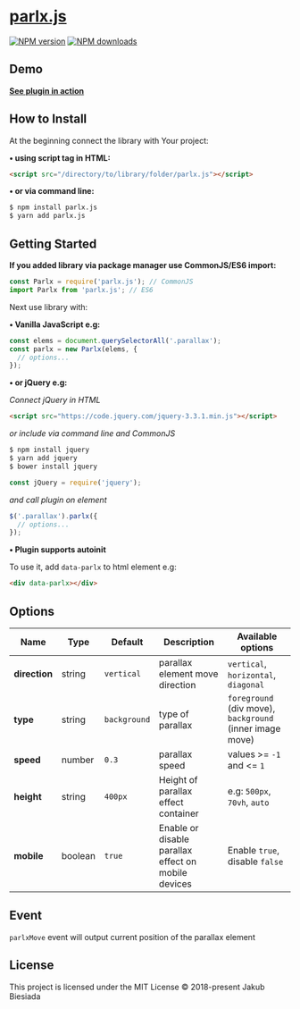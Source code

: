 # [parlx.js](https://github.com/jb1905/parlx.js)

[![NPM version](http://img.shields.io/npm/v/parlx.js.svg?style=flat-square)](https://www.npmjs.com/package/parlx.js)
[![NPM downloads](http://img.shields.io/npm/dm/parlx.js.svg?style=flat-square)](https://www.npmjs.com/package/parlx.js)

## Demo
**[See plugin in action](https://jb1905.github.io/parlx.js/)**

## How to Install
At the beginning connect the library with Your project:

**&bull; using script tag in HTML:**
```html
<script src="/directory/to/library/folder/parlx.js"></script>
```

**&bull; or via command line:**
```sh
$ npm install parlx.js
$ yarn add parlx.js
```

## Getting Started
**If you added library via package manager use CommonJS/ES6 import:**
```js
const Parlx = require('parlx.js'); // CommonJS
import Parlx from 'parlx.js'; // ES6
```

Next use library with:

**&bull; Vanilla JavaScript e.g:**
```js
const elems = document.querySelectorAll('.parallax');
const parlx = new Parlx(elems, {
  // options...
});
```

**&bull; or jQuery e.g:**

*Connect jQuery in HTML*
```html
<script src="https://code.jquery.com/jquery-3.3.1.min.js"></script>
```

*or include via command line and CommonJS*
```sh
$ npm install jquery
$ yarn add jquery
$ bower install jquery
```

```js
const jQuery = require('jquery');
```

*and call plugin on element*
```js
$('.parallax').parlx({
  // options...
});
```

**&bull; Plugin supports autoinit**

To use it, add `data-parlx` to html element e.g:
```html
<div data-parlx></div>
```

## Options
Name | Type | Default | Description | Available options
-|-|-|-|-
**direction** | string | `vertical` | parallax element move direction | `vertical`, `horizontal`, `diagonal`
**type** | string | `background` | type of parallax | `foreground` (div move), `background` (inner image move)
**speed** | number | `0.3` | parallax speed | values >= `-1` and <= `1`
**height** | string | `400px` | Height of parallax effect container | e.g: `500px`, `70vh`, `auto`
**mobile** | boolean | `true` | Enable or disable parallax effect on mobile devices | Enable `true`, disable `false`

## Event
`parlxMove` event will output current position of the parallax element

## License
This project is licensed under the MIT License © 2018-present Jakub Biesiada
